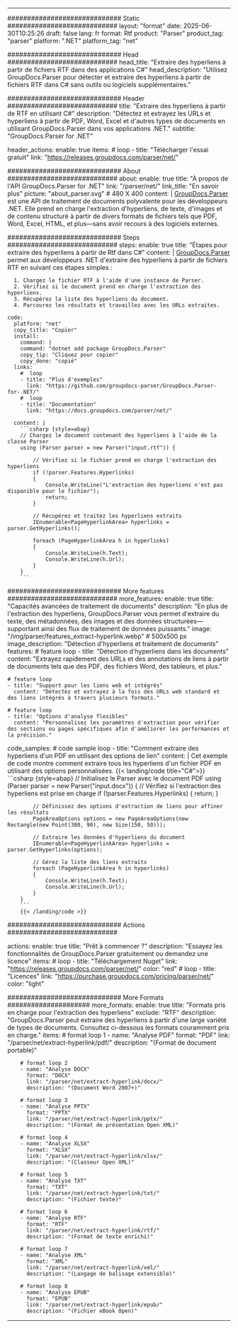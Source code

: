 


---
############################# Static ############################
layout: "format"
date:  2025-06-30T10:25:26
draft: false
lang: fr
format: Rtf
product: "Parser"
product_tag: "parser"
platform: ".NET"
platform_tag: "net"

############################# Head ############################
head_title: "Extraire des hyperliens à partir de fichiers RTF dans des applications C#"
head_description: "Utilisez GroupDocs.Parser pour détecter et extraire des hyperliens à partir de fichiers RTF dans C# sans outils ou logiciels supplémentaires."

############################# Header ############################
title: "Extraire des hyperliens à partir de RTF en utilisant C#" 
description: "Détectez et extrayez les URLs et hyperliens à partir de PDF, Word, Excel et d'autres types de documents en utilisant GroupDocs.Parser dans vos applications .NET."
subtitle: "GroupDocs.Parser for .NET" 

header_actions:
  enable: true
  items:
    #  loop
    - title: "Télécharger l'essai gratuit"
      link: "https://releases.groupdocs.com/parser/net/"
      
############################# About ############################
about:
    enable: true
    title: "À propos de l'API GroupDocs.Parser for .NET"
    link: "/parser/net/"
    link_title: "En savoir plus"
    picture: "about_parser.svg" # 480 X 400
    content: |
       [GroupDocs.Parser](/parser/net/) est une API de traitement de documents polyvalente pour les développeurs .NET. Elle prend en charge l'extraction d'hyperliens, de texte, d'images et de contenu structuré à partir de divers formats de fichiers tels que PDF, Word, Excel, HTML, et plus—sans avoir recours à des logiciels externes.

############################# Steps ############################
steps:
    enable: true
    title: "Étapes pour extraire des hyperliens à partir de Rtf dans C#"
    content: |
      [GroupDocs.Parser](/parser/net/) permet aux développeurs .NET d'extraire des hyperliens à partir de fichiers RTF en suivant ces étapes simples :
      
      1. Chargez le fichier RTF à l'aide d'une instance de Parser.
      2. Vérifiez si le document prend en charge l'extraction des hyperliens.
      3. Récupérez la liste des hyperliens du document.
      4. Parcourez les résultats et travaillez avec les URLs extraites.
   
    code:
      platform: "net"
      copy_title: "Copier"
      install:
        command: |
        command: "dotnet add package GroupDocs.Parser"
        copy_tip: "Cliquez pour copier"
        copy_done: "copié"
      links:
        #  loop
        - title: "Plus d'exemples"
          link: "https://github.com/groupdocs-parser/GroupDocs.Parser-for-.NET/"
        #  loop
        - title: "Documentation"
          link: "https://docs.groupdocs.com/parser/net/"
          
      content: |
        ```csharp {style=abap}
        // Chargez le document contenant des hyperliens à l'aide de la classe Parser
        using (Parser parser = new Parser("input.rtf")) {

            // Vérifiez si le fichier prend en charge l'extraction des hyperliens
            if (!parser.Features.Hyperlinks)
            {
                Console.WriteLine("L'extraction des hyperliens n'est pas disponible pour le fichier");
                return;
            }

            // Récupérez et traitez les hyperliens extraits
            IEnumerable<PageHyperlinkArea> hyperlinks = parser.GetHyperlinks();

            foreach (PageHyperlinkArea h in hyperlinks)
            {
                Console.WriteLine(h.Text);
                Console.WriteLine(h.Url);
            }
        }
        ```  

############################# More features ############################
more_features:
  enable: true
  title: "Capacités avancées de traitement de documents"
  description: "En plus de l'extraction des hyperliens, GroupDocs.Parser vous permet d'extraire du texte, des métadonnées, des images et des données structurées—supportant ainsi des flux de traitement de données puissants."
  image: "/img/parser/features_extract-hyperlink.webp" # 500x500 px
  image_description: "Détection d'hyperliens et traitement de documents"
  features:
    # feature loop
    - title: "Détection d'hyperliens dans les documents"
      content: "Extrayez rapidement des URLs et des annotations de liens à partir de documents tels que des PDF, des fichiers Word, des tableurs, et plus."

    # feature loop
    - title: "Support pour les liens web et intégrés"
      content: "Détectez et extrayez à la fois des URLs web standard et des liens intégrés à travers plusieurs formats."

    # feature loop
    - title: "Options d'analyse flexibles"
      content: "Personnalisez les paramètres d'extraction pour vérifier des sections ou pages spécifiques afin d'améliorer les performances et la précision."
      
  code_samples:
    # code sample loop
    - title: "Comment extraire des hyperliens d'un PDF en utilisant des options de lien"
      content: |
        Cet exemple de code montre comment extraire tous les hyperliens d'un fichier PDF en utilisant des options personnalisées.
        {{< landing/code title="C#">}}
        ```csharp {style=abap}
        //  Initialisez le Parser avec le document PDF
        using (Parser parser = new Parser("input.docx"))
        {
            // Vérifiez si l'extraction des hyperliens est prise en charge
            if (!parser.Features.Hyperlinks)
            {
                return;
            }

            // Définissez des options d'extraction de liens pour affiner les résultats
            PageAreaOptions options = new PageAreaOptions(new Rectangle(new Point(380, 90), new Size(150, 50)));

            // Extraire les données d'hyperliens du document
            IEnumerable<PageHyperlinkArea> hyperlinks = parser.GetHyperlinks(options);

            // Gérez la liste des liens extraits
            foreach (PageHyperlinkArea h in hyperlinks)
            {
                Console.WriteLine(h.Text);
                Console.WriteLine(h.Url);
            }
        }
        ```
        {{< /landing/code >}}


############################# Actions ############################

actions:
  enable: true
  title: "Prêt à commencer ?"
  description: "Essayez les fonctionnalités de GroupDocs.Parser gratuitement ou demandez une licence"
  items:
    #  loop
    - title: "Téléchargement Nuget"
      link: "https://releases.groupdocs.com/parser/net/"
      color: "red"
        #  loop
    - title: "Licences"
      link: "https://purchase.groupdocs.com/pricing/parser/net/"
      color: "light"


############################# More Formats #####################
more_formats:
    enable: true
    title: "Formats pris en charge pour l'extraction des hyperliens"
    exclude: "RTF"
    description: "GroupDocs.Parser peut extraire des hyperliens à partir d'une large variété de types de documents. Consultez ci-dessous les formats couramment pris en charge."
    items: 
        # format loop 1
        - name: "Analyse PDF"
          format: "PDF"
          link: "/parser/net/extract-hyperlink/pdf/"
          description: "(Format de document portable)"
          
        # format loop 2
        - name: "Analyse DOCX"
          format: "DOCX"
          link: "/parser/net/extract-hyperlink/docx/"
          description: "(Document Word 2007+)"
          
        # format loop 3
        - name: "Analyse PPTX"
          format: "PPTX"
          link: "/parser/net/extract-hyperlink/pptx/"
          description: "(Format de présentation Open XML)"
          
        # format loop 4
        - name: "Analyse XLSX"
          format: "XLSX"
          link: "/parser/net/extract-hyperlink/xlsx/"
          description: "(Classeur Open XML)"
          
        # format loop 5
        - name: "Analyse TXT"
          format: "TXT"
          link: "/parser/net/extract-hyperlink/txt/"
          description: "(Fichier texte)"
          
        # format loop 6
        - name: "Analyse RTF"
          format: "RTF"
          link: "/parser/net/extract-hyperlink/rtf/"
          description: "(Format de texte enrichi)"
          
        # format loop 7
        - name: "Analyse XML"
          format: "XML"
          link: "/parser/net/extract-hyperlink/xml/"
          description: "(Langage de balisage extensible)"
          
        # format loop 8
        - name: "Analyse EPUB"
          format: "EPUB"
          link: "/parser/net/extract-hyperlink/epub/"
          description: "(Fichier eBook Open)"
         
          

---